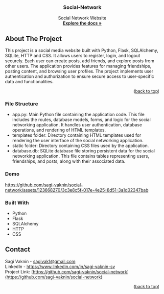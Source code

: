 <a name="readme-top"></a>

<h3 align="center">Social-Network</h3>

  <p align="center">
   Social Network Website
    <br />
    <a href="https://github.com/sagi-vaknin/social-network"><strong>Explore the docs »</strong></a>
  </p>
</div>

## About The Project
This project is a social media website built with Python, Flask, SQLAlchemy, SQLite, HTTP and CSS. It allows users to register, login, and logout securely. Each user can create posts, add friends, and explore posts from other users. The application provides features for managing friendships, posting content, and browsing user profiles. The project implements user authentication and authorization to ensure secure access to user-specific data and functionalities.


<p align="right">(<a href="#readme-top">back to top</a>)</p>

### File Structure
* app.py: Main Python file containing the application code.
  This file includes the routes, database models, forms, and logic for the social networking application.
  It handles user authentication, database operations, and rendering of HTML templates.
* templates folder: Directory containing HTML templates used for rendering the user interface of the social networking application.
* static folder: Directory containing CSS files used by the application.
* database.db: SQLite database file storing persistent data for the social networking application.
  This file contains tables representing users, friendships, and posts, along with their associated data.

### Demo
https://github.com/sagi-vaknin/social-network/assets/123668270/3c3e8c5f-017e-4e25-8d51-3a1d02347bab


### Built With
* Python
* Flask
* SQLAlchemy
* HTTP
* CSS

## Contact
Sagi Vaknin - sagivak1@gmail.com <br>
LinkedIn  - https://www.linkedin.com/in/sagi-vaknin-sv <br>
Project Link: [https://github.com/sagi-vaknin/social-network](https://github.com/sagi-vaknin/social-network)


<p align="right">(<a href="#readme-top">back to top</a>)</p>


